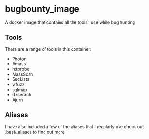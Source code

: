# bugbounty_image
A docker image that contains all the tools I use while bug hunting

## Tools
There are a range of tools in this container:
* Photon
* Amass
* httprobe
* MassScan
* SecLists
* wfuzz
* sqlmap
* dirserach
* Ajurn

## Aliases
I have also included a few of the aliases that I regularly use check out .bash_aliases to find
out more
